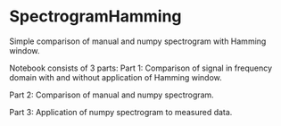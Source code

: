 # SpectrogramHamming

Simple comparison of manual and numpy spectrogram with Hamming window. 

Notebook consists of 3 parts: 
Part 1: Comparison of signal in frequency domain with and without application of Hamming window. <p>
Part 2: Comparison of manual and numpy spectrogram. <p>
Part 3: Application of numpy spectrogram to measured data.
